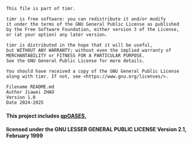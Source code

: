  
    This file is part of timr.
 
    timr is free software: you can redistribute it and/or modify 
    it under the terms of the GNU General Public License as published 
    by the Free Software Foundation, either version 3 of the License, 
    or (at your option) any later version.
 
    timr is distributed in the hope that it will be useful, 
    but WITHOUT ANY WARRANTY; without even the implied warranty of 
    MERCHANTABILITY or FITNESS FOR A PARTICULAR PURPOSE. 
    See the GNU General Public License for more details.
 
    You should have received a copy of the GNU General Public License
    along with timr. If not, see <https://www.gnu.org/licenses/>.

    Filename README.md
    Author Jiawei ZHAO
	Version 1.0
	Date 2024-2025

####    This project includes [qpOASES](https://github.com/coin-or/qpOASES.git), 
####    licensed under the GNU LESSER GENERAL PUBLIC LICENSE Version 2.1, February 1999


